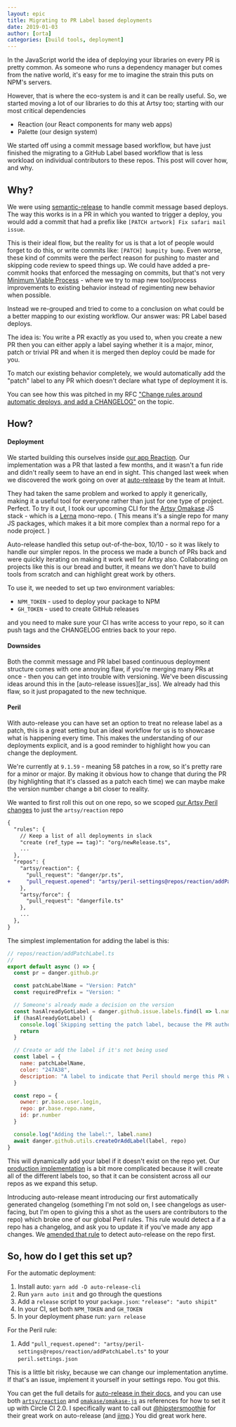 ```yaml
---
layout: epic
title: Migrating to PR Label based deployments
date: 2019-01-03
author: [orta]
categories: [build tools, deployment]
---
```


In the JavaScript world the idea of deploying your libraries on every PR is pretty common. As someone who runs a
dependency manager but comes from the native world, it's easy for me to imagine the strain this puts on NPM's
servers.

However, that is where the eco-system is and it can be really useful. So, we started moving a lot of our libraries
to do this at Artsy too; starting with our most critical dependencies

- Reaction (our React components for many web apps)
- Palette (our design system)

We started off using a commit message based workflow, but have just finished the migrating to a GitHub Label based
workflow that is less workload on individual contributors to these repos. This post will cover how, and why.

<!-- more -->

## Why?

We were using [semantic-release][sem-rel] to handle commit message based deploys. The way this works is in a PR in
which you wanted to trigger a deploy, you would add a commit that had a prefix like
`[PATCH artwork] Fix safari mail issue`.

This is their ideal flow, but the reality for us is that a lot of people would forget to do this, or write commits
like: `[PATCH] bumpity bump`. Even worse, these kind of commits were the perfect reason for pushing to master and
skipping code review to speed things up. We could have added a pre-commit hooks that enforced the messaging on
commits, but that's not very [Minimum Viable Process][mvp] - where we try to map new tool/process improvements to
existing behavior instead of regimenting new behavior when possible.

Instead we re-grouped and tried to come to a conclusion on what could be a better mapping to our existing workflow.
Our answer was: PR Label based deploys.

The idea is: You write a PR exactly as you used to, when you create a new PR then you can either apply a label
saying whether it is a major, minor, patch or trivial PR and when it is merged then deploy could be made for you.

To match our existing behavior completely, we would automatically add the "patch" label to any PR which doesn't
declare what type of deployment it is.

You can see how this was pitched in my RFC ["Change rules around automatic deploys, and add a CHANGELOG"][rfc] on
the topic.

## How?

#### Deployment

We started building this ourselves inside [our app Reaction][pr_1]. Our implementation was a PR that lasted a few
months, and it wasn't a fun ride and didn't really seem to have an end in sight. This changed last week when we
discovered the work going on over at [auto-release][auto-rel] by the team at Intuit.

They had taken the same problem and worked to apply it generically, making it a useful tool for everyone rather
than just for one type of project. Perfect. To try it out, I took our upcoming CLI for the [Artsy Omakase][om] JS
stack - which is a [Lerna][lerna] mono-repo. ( This means it's a single repo for many JS packages, which makes it a
bit more complex than a normal repo for a node project. )

Auto-release handled this setup out-of-the-box, 10/10 - so it was likely to handle our simpler repos. In the
process we made a bunch of PRs back and were quickly iterating on making it work well for Artsy also. Collaborating
on projects like this is our bread and butter, it means we don't have to build tools from scratch and can highlight
great work by others.

To use it, we needed to set up two environment variables:

- `NPM_TOKEN` - used to deploy your package to NPM
- `GH_TOKEN` - used to create GitHub releases

and you need to make sure your CI has write access to your repo, so it can push tags and the CHANGELOG entries back
to your repo.

#### Downsides

Both the commit message and PR label based continuous deployment structure comes with one annoying flaw, if you're
merging many PRs at once - then you can get into trouble with versioning. We've been discussing ideas around this
in the [auto-release issues][ar_iss]. We already had this flaw, so it just propagated to the new technique.

#### Peril

With auto-release you can have set an option to treat no release label as a patch, this is a great setting but an
ideal workflow for us is to showcase what is happening every time. This makes the understanding of our deployments
explicit, and is a good reminder to highlight how you can change the deployment.

We're currently at `9.1.59` - meaning 58 patches in a row, so it's pretty rare for a minor or major. By making it
obvious how to change that during the PR (by highlighting that it's classed as a patch each time) we can maybe make
the version number change a bit closer to reality.

We wanted to first roll this out on one repo, so we scoped [our Artsy Peril changes][peril_pr] to just the
`artsy/reaction` repo

```diff
{
  "rules": {
    // Keep a list of all deployments in slack
    "create (ref_type == tag)": "org/newRelease.ts",
    ...
  },
  "repos": {
    "artsy/reaction": {
      "pull_request": "danger/pr.ts",
+     "pull_request.opened": "artsy/peril-settings@repos/reaction/addPatchLabel.ts"
    },
    "artsy/force": {
      "pull_request": "dangerfile.ts"
    },
    ...
  },
}
```

The simplest implementation for adding the label is this:

```js
// repos/reaction/addPatchLabel.ts
//
export default async () => {
  const pr = danger.github.pr

  const patchLabelName = "Version: Patch"
  const requiredPrefix = "Version: "

  // Someone's already made a decision on the version
  const hasAlreadyGotLabel = danger.github.issue.labels.find(l => l.name.startsWith(requiredPrefix))
  if (hasAlreadyGotLabel) {
    console.log(`Skipping setting the patch label, because the PR author already set one.`)
    return
  }

  // Create or add the label if it's not being used
  const label = {
    name: patchLabelName,
    color: "247A38",
    description: "A label to indicate that Peril should merge this PR when all statuses are green"
  }

  const repo = {
    owner: pr.base.user.login,
    repo: pr.base.repo.name,
    id: pr.number
  }

  console.log("Adding the label:", label.name)
  await danger.github.utils.createOrAddLabel(label, repo)
}
```

This will dynamically add your label if it doesn't exist on the repo yet. Our [production
implementation][add_patch] is a bit more complicated because it will create all of the different labels too, so
that it can be consistent across all our repos as we expand this setup.

Introducing auto-release meant introducing our first automatically generated changelog (something I'm not sold on,
I see changelogs as user-facing, but I'm open to giving this a shot as the users are contributors to the repo)
which broke one of our global Peril rules. This rule would detect a if a repo has a changelog, and ask you to
update it if you've made any app changes. We [amended that rule][peril_pr2] to detect auto-release on the repo
first.

## So, how do I get this set up?

For the automatic deployment:

1. Install auto: `yarn add -D auto-release-cli`
2. Run `yarn auto init` and go through the questions
3. Add a `release` script to your `package.json`: `"release": "auto shipit"`
4. In your CI, set both `NPM_TOKEN` and `GH_TOKEN`
5. In your deployment phase run: `yarn release`

For the Peril rule:

1. Add `"pull_request.opened": "artsy/peril-settings@repos/reaction/addPatchLabel.ts"` to your
   `peril.settings.json`

This is a little bit risky, because we can change our implementation anytime. If that's an issue, implement it
yourself in your settings repo. You got this.

You can get the full details for [auto-release in their docs][ar-docs], and you can use both [`artsy/reaction`][ar]
and [`omakase/omakase-js`][om] as references for how to set it up with Circle CI 2.0. I specifically want to call
out [@hipstersmoothie][hs] for their great work on auto-release (and [jimp][].) You did great work here.

<!-- prettier-ignore-start -->
[add_patch]: https://github.com/artsy/peril-settings/blob/db492b5f9213faee3e5d8659c55b84c635240f0c/repos/reaction/addPatchLabel.ts
<!-- prettier-ignore-end -->

[mvp]: https://github.com/artsy/README/blob/master/culture/engineering-principles.md#minimal-viable-process
[sem-rel]: https://semantic-release.gitbook.io/semantic-release/
[auto-rel]: https://github.com/intuit/auto-release#readme
[ar]: https://github.com/artsy/reaction#readme
[rfc]: https://github.com/artsy/reaction/issues/1095
[pr_1]: https://github.com/artsy/reaction/pull/1407
[om]: https://github.com/omakase-js/omakase#readme
[lerna]: https://github.com/lerna/lerna#readme
[peril_pr]: https://github.com/artsy/peril-settings/pull/88
[peril_pr2]: https://github.com/artsy/peril-settings/pull/89
[ar-docs]: https://intuit.github.io/auto-release/
[jimp]: https://github.com/oliver-moran/jimp
[hs]: https://github.com/hipstersmoothie
